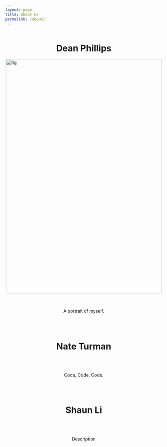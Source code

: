 ```yaml
---
layout: page
title: About Us
permalink: /about/
---
```

<div style="display: flex; justify-content: center; align-items: center;">
    <h1>Dean Phillips</h1> 
</div>
<div style="display: flex; justify-content: center; align-items: center;">
    <img src="{{ site.baseurl}}/images/ltg.jpg" alt="ltg" style="height: 750px; width: 500px;">
</div>
<br><br>
<div style="display: flex; justify-content: center; align-items: center;">
     <p>A portrait of myself.</p>
</div>
<br><br>

<div style="display: flex; justify-content: center; align-items: center;">
    <h1>Nate Turman</h1> 
</div>
<br><br>
<div style="display: flex; justify-content: center; align-items: center;">
    <p>Code, Code, Code. </p>
</div>
<br><br>

<div style="display: flex; justify-content: center; align-items: center;">
    <h1>Shaun Li</h1> 
</div>
<br><br>
<div style="display: flex; justify-content: center; align-items: center;">
    <p>Description</p>
</div>